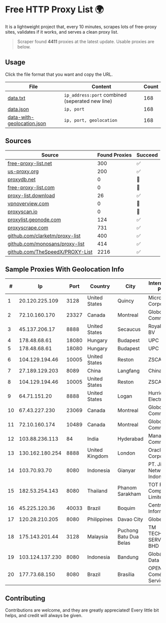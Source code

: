 
# Free HTTP Proxy List 🌍

It is a lightweight project that, every 10 minutes, scrapes lots of free-proxy sites, validates if it works, and serves a clean proxy list.


> Scraper found **4411** proxies at the latest update. Usable proxies are below.

## Usage

Click the file format that you want and copy the URL.


|File|Content|Count|
|----|-------|-----|
|[data.txt](https://raw.githubusercontent.com/themiralay/Proxy-List-World/master/data.txt)|`ip_address:port` combined (seperated new line)|168|
|[data.json](https://raw.githubusercontent.com/themiralay/Proxy-List-World/master/data.json)|`ip, port`|168|
|[data-with-geolocation.json](https://raw.githubusercontent.com/themiralay/Proxy-List-World/master/data-with-geolocation.json)|`ip, port, geolocation`|168|

## Sources

|Source|Found Proxies|Succeed|
|------|-------------|-------|
|[free-proxy-list.net](https://free-proxy-list.net)|300|✅|
|[us-proxy.org](https://www.us-proxy.org)|200|✅|
|[proxydb.net](http://proxydb.net)|0|🚫|
|[free-proxy-list.com](https://free-proxy-list.com/?page=&port=&type%5B%5D=http&type%5B%5D=https&up_time=0&search=Search)|0|🚫|
|[proxy-list.download](https://www.proxy-list.download/HTTP)|26|✅|
|[vpnoverview.com](https://vpnoverview.com/privacy/anonymous-browsing/free-proxy-servers)|0|🚫|
|[proxyscan.io](https://www.proxyscan.io)|0|🚫|
|[proxylist.geonode.com](https://proxylist.geonode.com/api/proxy-list?limit=300&page=1&sort_by=lastChecked&sort_type=desc&protocols=http,https)|124|✅|
|[proxyscrape.com](https://api.proxyscrape.com/v2/?request=displayproxies&protocol=http&timeout=10000&country=all&ssl=all&anonymity=all)|731|✅|
|[github.com/clarketm/proxy-list](https://raw.githubusercontent.com/clarketm/proxy-list/master/proxy-list-raw.txt)|400|✅|
|[github.com/monosans/proxy-list](https://raw.githubusercontent.com/monosans/proxy-list/main/proxies/http.txt)|414|✅|
|[github.com/TheSpeedX/PROXY-List](https://raw.githubusercontent.com/TheSpeedX/PROXY-List/master/http.txt)|2216|✅|


## Sample Proxies With Geolocation Info

|#|Ip|Port|Country|City|Internet Service Provider|
|-|--|----|-------|----|-------------------------|
|1|20.120.225.109|3128|United States|Quincy|Microsoft Corporation|
|2|72.10.160.170|23327|Canada|Montreal|GloboTech Communications|
|3|45.137.206.17|8888|United States|Secaucus|RoyaleHosting BV|
|4|178.48.68.61|18080|Hungary|Budapest|UPC|
|5|178.48.68.61|18080|Hungary|Budapest|UPC|
|6|104.129.194.46|10005|United States|Reston|ZSCALER, INC.|
|7|27.189.129.203|8089|China|Langfang|Chinanet|
|8|104.129.194.46|10005|United States|Reston|ZSCALER, INC.|
|9|64.71.151.20|8888|United States|Logan|Hurricane Electric LLC|
|10|67.43.227.230|23069|Canada|Montreal|GloboTech Communications|
|11|72.10.160.174|10489|Canada|Montreal|GloboTech Communications|
|12|103.88.236.113|84|India|Hyderabad|Mana Communications|
|13|130.162.180.254|8888|United Kingdom|London|Oracle Corporation|
|14|103.70.93.70|8080|Indonesia|Gianyar|PT. Jinom Network Indonesia|
|15|182.53.254.143|8080|Thailand|Phanom Sarakham|TOT Public Company Limited|
|16|45.225.120.36|40033|Brazil|Boquim|Centrosulnet Informatica Eireli|
|17|120.28.210.205|8080|Philippines|Davao City|Globe Telecom|
|18|175.143.201.44|3128|Malaysia|Puchong Batu Dua Belas|TM TECHNOLOGY SERVICES SDN BHD|
|19|103.124.137.230|8080|Indonesia|Bandung|Global Media Data Prima|
|20|177.73.68.150|8080|Brazil|Brasília|OPENTEL Comércio e Serviços Ltda|



## Contributing

Contributions are welcome, and they are greatly appreciated! Every
little bit helps, and credit will always be given.

